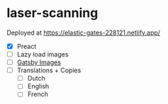 # laser-scanning

Deployed at https://elastic-gates-228121.netlify.app/

- [x] Preact
- [ ] Lazy load images
- [ ] [Gatsby Images](https://www.gatsbyjs.org/docs/gatsby-image/)
- [ ] Translations + Copies
  - [ ] Dutch
  - [ ] English
  - [ ] French